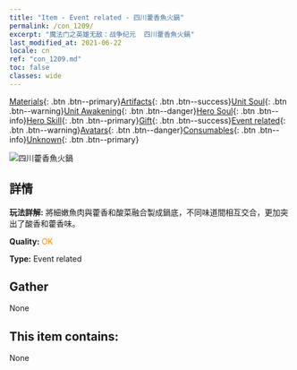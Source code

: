 ```yaml
---
title: "Item - Event related - 四川藿香魚火鍋"
permalink: /con_1209/
excerpt: "魔法门之英雄无敌：战争纪元  四川藿香魚火鍋"
last_modified_at: 2021-06-22
locale: cn
ref: "con_1209.md"
toc: false
classes: wide
---
```

 [Materials](/ItemsCN/){: .btn .btn--primary}[Artifacts](/ItemsCN/Artifacts/){: .btn .btn--success}[Unit Soul](/ItemsCN/UnitSoul/){: .btn .btn--warning}[Unit Awakening](/ItemsCN/UnitAwakening/){: .btn .btn--danger}[Hero Soul](/ItemsCN/HeroSoul/){: .btn .btn--info}[Hero Skill](/ItemsCN/HeroSkill/){: .btn .btn--primary}[Gift](/ItemsCN/Gift/){: .btn .btn--success}[Event related](/ItemsCN/Events/){: .btn .btn--warning}[Avatars](/ItemsCN/Avatars/){: .btn .btn--danger}[Consumables](/ItemsCN/Consumables/){: .btn .btn--info}[Unknown](/ItemsCN/Unknown/){: .btn .btn--primary}

 ![四川藿香魚火鍋](/images/t/i_81521331.png)

## 詳情
 **玩法詳解:** 將細嫩魚肉與藿香和酸菜融合製成鍋底，不同味道間相互交合，更加突出了酸香和藿香味。

 **Quality:** <span style="color: #FF8C00">OK</span>

 **Type:** Event related

## Gather

  None

## This item contains:

  None

